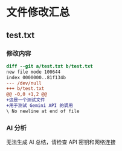 # 文件修改汇总

## test.txt

### 修改内容

```diff
diff --git a/test.txt b/test.txt
new file mode 100644
index 0000000..81f134b
--- /dev/null
+++ b/test.txt
@@ -0,0 +1,2 @@
+这是一个测试文件
+用于测试 Gemini API 的调用
\ No newline at end of file

```

### AI 分析

无法生成 AI 总结，请检查 API 密钥和网络连接
